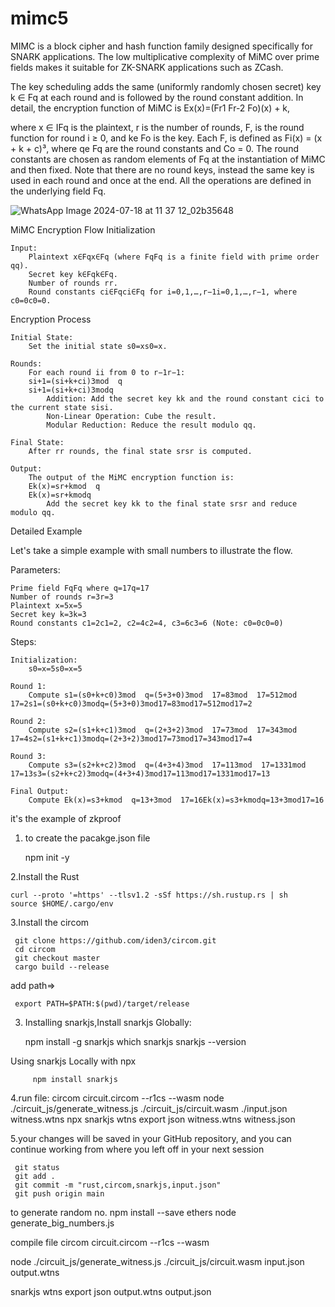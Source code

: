# mimc5



MIMC is a block cipher and hash function family designed specifically for SNARK applications. The low multiplicative complexity of MiMC over prime fields makes it suitable for ZK-SNARK applications such as ZCash.

The key scheduling adds the same (uniformly randomly chosen secret) key k ∈ Fq at each round and is followed by the round constant addition. In detail, the encryption function of MiMC is Ex(x)=(Fr1 Fr-2 Fo)(x) + k,

where x ∈ IFq is the plaintext, r is the number of rounds, F, is the round function for round i ≥ 0, and ke Fo is the key. Each F, is defined as Fi(x) = (x + k + c)³, where qe Fq are the round constants and Co = 0. The round constants are chosen as random elements of Fq at the instantiation of MiMC and then fixed. Note that there are no round keys, instead the same key is used in each round and once at the end. All the operations are defined in the underlying field Fq.

![WhatsApp Image 2024-07-18 at 11 37 12_02b35648](https://github.com/user-attachments/assets/e884072e-2279-4e85-941d-308053b7000c)





MiMC Encryption Flow
Initialization

    Input:
        Plaintext x∈Fqx∈Fq​ (where FqFq​ is a finite field with prime order qq).
        Secret key k∈Fqk∈Fq​.
        Number of rounds rr.
        Round constants ci∈Fqci​∈Fq​ for i=0,1,…,r−1i=0,1,…,r−1, where c0=0c0​=0.

Encryption Process

    Initial State:
        Set the initial state s0=xs0​=x.

    Rounds:
        For each round ii from 0 to r−1r−1:
        si+1=(si+k+ci)3mod  q
        si+1​=(si​+k+ci​)3modq
            Addition: Add the secret key kk and the round constant cici​ to the current state sisi​.
            Non-Linear Operation: Cube the result.
            Modular Reduction: Reduce the result modulo qq.

    Final State:
        After rr rounds, the final state srsr​ is computed.

    Output:
        The output of the MiMC encryption function is:
        Ek(x)=sr+kmod  q
        Ek​(x)=sr​+kmodq
            Add the secret key kk to the final state srsr​ and reduce modulo qq.

Detailed Example

Let's take a simple example with small numbers to illustrate the flow.

Parameters:

    Prime field FqFq​ where q=17q=17
    Number of rounds r=3r=3
    Plaintext x=5x=5
    Secret key k=3k=3
    Round constants c1=2c1​=2, c2=4c2​=4, c3=6c3​=6 (Note: c0=0c0​=0)

Steps:

    Initialization:
        s0=x=5s0​=x=5

    Round 1:
        Compute s1=(s0+k+c0)3mod  q=(5+3+0)3mod  17=83mod  17=512mod  17=2s1​=(s0​+k+c0​)3modq=(5+3+0)3mod17=83mod17=512mod17=2

    Round 2:
        Compute s2=(s1+k+c1)3mod  q=(2+3+2)3mod  17=73mod  17=343mod  17=4s2​=(s1​+k+c1​)3modq=(2+3+2)3mod17=73mod17=343mod17=4

    Round 3:
        Compute s3=(s2+k+c2)3mod  q=(4+3+4)3mod  17=113mod  17=1331mod  17=13s3​=(s2​+k+c2​)3modq=(4+3+4)3mod17=113mod17=1331mod17=13

    Final Output:
        Compute Ek(x)=s3+kmod  q=13+3mod  17=16Ek​(x)=s3​+kmodq=13+3mod17=16

        
it's the example of zkproof
1. to create the pacakge.json file 

    npm init -y

2.Install the Rust 
   
    curl --proto '=https' --tlsv1.2 -sSf https://sh.rustup.rs | sh
    source $HOME/.cargo/env
    

3.Install the circom

     git clone https://github.com/iden3/circom.git
     cd circom
     git checkout master
     cargo build --release
add path=>
     
     
     export PATH=$PATH:$(pwd)/target/release

3. Installing snarkjs,Install snarkjs Globally:


      npm install -g snarkjs
      which snarkjs
      snarkjs --version

  Using snarkjs Locally with npx
        
         npm install snarkjs


4.run file:
     circom circuit.circom --r1cs --wasm
     node ./circuit_js/generate_witness.js ./circuit_js/circuit.wasm ./input.json witness.wtns
     npx snarkjs wtns export json witness.wtns witness.json

5.your changes will be saved in your GitHub repository, and you can continue working from where you left off in your next session

     git status
     git add .
     git commit -m "rust,circom,snarkjs,input.json"
     git push origin main


to generate random no.
 npm install --save ethers
 node generate_big_numbers.js

 compile file
 circom circuit.circom --r1cs --wasm

 node ./circuit_js/generate_witness.js ./circuit_js/circuit.wasm input.json output.wtns

snarkjs wtns export json output.wtns output.json
